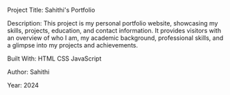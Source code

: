 Project Title: Sahithi's Portfolio

Description:
This project is my personal portfolio website, showcasing my skills, projects, education, and contact information. It provides visitors with an overview of who I am, my academic background, professional skills, and a glimpse into my projects and achievements.

Built With:
HTML
CSS
JavaScript

Author:
Sahithi

Year:
2024


